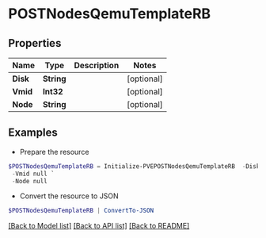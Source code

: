 # POSTNodesQemuTemplateRB
## Properties

Name | Type | Description | Notes
------------ | ------------- | ------------- | -------------
**Disk** | **String** |  | [optional] 
**Vmid** | **Int32** |  | [optional] 
**Node** | **String** |  | [optional] 

## Examples

- Prepare the resource
```powershell
$POSTNodesQemuTemplateRB = Initialize-PVEPOSTNodesQemuTemplateRB  -Disk null `
 -Vmid null `
 -Node null
```

- Convert the resource to JSON
```powershell
$POSTNodesQemuTemplateRB | ConvertTo-JSON
```

[[Back to Model list]](../README.md#documentation-for-models) [[Back to API list]](../README.md#documentation-for-api-endpoints) [[Back to README]](../README.md)

